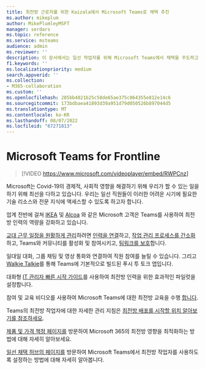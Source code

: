 ```yaml
---
title: 최전방 근로자를 위한 Kaizala에서 Microsoft Teams로 채택 추진
ms.author: mikeplum
author: MikePlumleyMSFT
manager: serdars
ms.topic: reference
ms.service: msteams
audience: admin
ms.reviewer: ''
description: 이 문서에서는 일선 작업자를 위해 Microsoft Teams에서 채택을 주도하고 최적화하는 방법을 설명합니다.
f1.keywords: ''
ms.localizationpriority: medium
search.appverid: ''
ms.collection:
- M365-collaboration
ms.custom: ''
ms.openlocfilehash: 285bb4821b25c58de65ae375c864355e812e14c6
ms.sourcegitcommit: 173bdbaea41893d39a951d79d050526b897044d5
ms.translationtype: MT
ms.contentlocale: ko-KR
ms.lasthandoff: 08/07/2022
ms.locfileid: "67271813"
---
```

# <a name="microsoft-teams-for-frontline"></a>Microsoft Teams for Frontline

> [!VIDEO https://www.microsoft.com/videoplayer/embed/RWPCnz]

Microsoft는 Covid-19의 경제적, 사회적 영향을 해결하기 위해 우리가 할 수 있는 일을 하기 위해 최선을 다하고 있습니다. 우리는 일선 직원들이 이러한 어려운 시기에 필요한 기술 리소스와 전문 지식에 액세스할 수 있도록 하고자 합니다.

업계 전반에 걸쳐 [IKEA](https://customers.microsoft.com/story/799203-ikea-retailers-teams) 및 [Alcoa](https://customers.microsoft.com/story/837930-alcoa-manufacturing-teams) 와 같은 Microsoft 고객은 Teams를 사용하여 최전방 인력의 역량을 강화하고 있습니다.

[교대 근무 일정을 원활하게 관리](/microsoft-365/frontline/shifts-for-teams-landing-page)하려면 [인력을 연결](https://query.prod.cms.rt.microsoft.com/cms/api/am/binary/RE4M6Xi)하고, [작업 관리 프로세스를 간소화](https://query.prod.cms.rt.microsoft.com/cms/api/am/binary/RE4M4Uq)하고, Teams와 커뮤니티를 활성화 및 참여시키고, [팀워크를 보호](/microsoftteams/teams-security-guide)합니다.

일대일 대화, 그룹 채팅 및 영상 통화와 연결하여 직원 참여를 늘릴 수 있습니다. 그리고 [Walkie Talkie](/MicrosoftTeams/walkie-talkie)를 통해 Teams에 기본적으로 빌드된 푸시 투 토크 앱입니다.

대화형 [IT 관리자 빠른 시작 가이드](https://config-flw-interactive-guide.immersivelearning.online/)를 사용하여 최전방 인력을 위한 효과적인 파일럿을 설정합니다.

참여 및 교육 비디오를 사용하여 Microsoft Teams에 대한 최전방 교육을 수행 [합니다](https://support.microsoft.com/office/what-is-shifts-f8efe6e4-ddb3-4d23-b81b-bb812296b821).

Teams의 최전방 작업자에 대한 자세한 관리 지침은 [최전방 배포를 시작할 위치 알아보기를 참조하세요](/microsoft-365/frontline/flw-deploy-overview).

[제품 및 가격 책정 페이지를](https://www.microsoft.com/microsoft-365/enterprise/frontline) 방문하여 Microsoft 365의 최전방 영향을 최적화하는 방법에 대해 자세히 알아보세요.

[일선 채택 허브의 페이지를](https://adoption.microsoft.com/microsoft-teams/frontline-workers/) 방문하여 Microsoft Teams에서 최전방 작업자를 사용하도록 설정하는 방법에 대해 자세히 알아봅니다.
